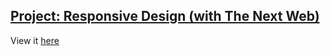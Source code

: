 ## [Project: Responsive Design (with The Next Web)](http://www.theodinproject.com/html5-and-css3/building-with-responsive-design?ref=lnav)

View it [here]()